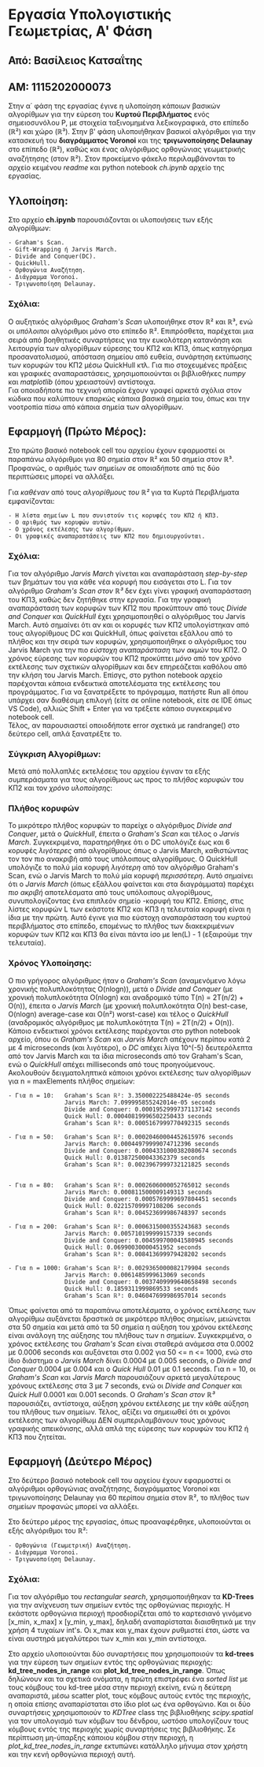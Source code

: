 # Εργασία Υπολογιστικής Γεωμετρίας, Α' Φάση 

## Από: Βασίλειος Κατσαΐτης
## ΑΜ: 1115202000073

Στην α΄ φάση της εργασίας έγινε η υλοποίηση κάποιων βασικών αλγορίθμων για την εύρεση του **Κυρτού Περιβλήματος** ενός σημειοσυνόλου P, με στοιχεία ταξινομημένα λεξικογραφικά,
στο επίπεδο (ℝ²) και χώρο (ℝ³). Στην β' φάση υλοποιήθηκαν βασικοί αλγόριθμοι για την κατασκευή του **διαγράμματος Voronoi** και της **τριγωνοποίησης Delaunay** στο επίπεδο (ℝ²), καθώς και ένας αλγόριθμος ορθογώνιας γεωμετρικής αναζήτησης (στον ℝ²). Στον προκείμενο φάκελο περιλαμβάνονται το αρχείο κειμένου *readme* και python notebook *ch.ipynb* αρχείο της εργασίας.


## Υλοποίηση:

Στο αρχείο **ch.ipynb** παρουσιάζονται οι υλοποιήσεις των εξής αλγορίθμων:

    - Graham's Scan. 
    - Gift-Wrapping ή Jarvis March.
    - Divide and Conquer(DC).
    - QuickHull.
    - Ορθογώνια Αναζήτηση.
    - Διάγραμμα Voronoi. 
    - Τριγωνοποίηση Delaunay.

### Σχόλια:
Ο αυξητικός αλγόριθμος *Graham's Scan* υλοποιήθηκε στον ℝ² και ℝ³, ενώ οι *υπόλοιποι* αλγόριθμοι μόνο στο επίπεδο ℝ². 
Επιπρόσθετα, παρέχεται μια σειρά από βοηθητικές συναρτήσεις για την ευκολότερη κατανόηση και λειτουργία των αλγορίθμων εύρεσης του ΚΠ2 και ΚΠ3, όπως κατηγόρημα 
προσανατολισμού, απόσταση σημείου από ευθεία, συνάρτηση εκτύπωσης των κορυφών του ΚΠ2 μέσω QuickHull κτλ. 
Για πιο στοχευμένες πράξεις και γραφικές αναπαραστάσεις, χρησιμοποιούνται οι βιβλιοθήκες *numpy* και *matplotlib* (όπου χρειαστούν) αντίστοιχα.  
Για οποιαδήποτε πιο τεχνική απορία έχουν γραφεί αρκετά σχόλια στον κώδικα που καλύπτουν επαρκώς κάποια βασικά σημεία του, όπως και την νοοτροπία πίσω από 
κάποια σημεία των αλγορίθμων.

## Εφαρμογή (Πρώτο Μέρος):

Στο πρώτο βασικό notebook cell του αρχείου έχουν εφαρμοστεί οι παραπάνω αλγόριθμοι για 80 σημεία στον ℝ² και 50 σημεία στον ℝ³. Προφανώς, ο αριθμός των σημείων σε οποιαδήποτε από τις δύο περιπτώσεις μπορεί να αλλάξει. 

Για *καθέναν* από τους *αλγορίθμους του ℝ²* για τα Κυρτά Περιβλήματα εμφανίζονται:

    - Η λίστα σημείων L που συνιστούν τις κορυφές του ΚΠ2 ή ΚΠ3.
    - Ο αριθμός των κορυφών αυτών.
    - Ο χρόνος εκτέλεσης των αλγορίθμων.
    - Οι γραφικές αναπαραστάσεις των ΚΠ2 που δημιουργούνται.


### Σχόλια:
Για τον αλγόριθμο *Jarvis March* γίνεται και αναπαράσταση *step-by-step* των βημάτων του για κάθε νέα κορυφή που εισάγεται στο L.
Για τον αλγόριθμο *Graham's Scan στον ℝ³* δεν έχει γίνει γραφική αναπαράσταση του ΚΠ3, καθώς δεν ζητήθηκε στην εργασία.
Για την γραφική αναπαράσταση των κορυφών των ΚΠ2 που προκύπτουν από τους *Divide and Conquer* και *QuickHull* έχει χρησιμοποιηθεί
ο αλγόριθμος του Jarvis March. Αυτό σημαίνει ότι αν και οι κορυφές των ΚΠ2 υπολογίστηκαν από τους αλγορίθμους DC και QuickHull, 
όπως φαίνεται εξάλλου από το πλήθος και την σειρά των κορυφών, χρησιμοποιήθηκε ο αλγόριθμος του Jarvis March για την πιο *εύστοχη* 
*αναπαράσταση* των *ακμών* του ΚΠ2. Ο χρόνος εύρεσης των κορυφών του ΚΠ2 προκύπτει *μόνο* από τον χρόνο εκτέλεσης των σχετικών αλγορίθμων
και δεν επηρεάζεται καθόλου από την κλήση του Jarvis March. 
Επίσγς, στο python notebook αρχείο παρέχονται κάποια ενδεικτικά αποτελέσματα της εκτέλεσης του προγράμματος. Για να ξανατρέξετε το 
πρόγραμμα, πατήστε Run all όπου υπάρχει σαν διαθέσιμη επιλογή (είτε σε online notebook, είτε σε IDE όπως VS Code), αλλιώς Shift + Enter
για να τρέξετε κάποιο συγκεκριμένο notebook cell.  
Τέλος, αν παρουσιαστεί οποιοδήποτε error σχετικά με randrange() στο δεύτερο cell, απλά ξανατρέξτε το. 

### Σύγκριση Αλγορίθμων:
Μετά από πολλαπλές εκτελέσεις του αρχείου έγιναν τα εξής συμπεράσματα για τους αλγορίθμους ως προς το *πλήθος κορυφών* του ΚΠ2 και τον *χρόνο υλοποίησης*: 

### Πλήθος κορυφών
Το μικρότερο πλήθος κορυφών το παρείχε ο αλγόριθμος *Divide and Conquer*, μετά ο *QuickHull*, έπειτα ο *Graham's Scan* και τέλος ο *Jarvis March*. 
Συγκεκριμένα, παρατηρήθηκε ότι ο DC υπολόγιζε έως και 6 κορυφές *_λιγότερες_* από αλγορίθμους όπως ο Jarvis March, καθιστώντας τον τον πιο ανακριβή από τους υπόλοιπους αλγορίθμους. Ο QuickHull υπολόγιζε το πολύ μία κορυφή *_λιγότερη_* από τον αλγόριθμο Graham's Scan, ενώ ο Jarvis March το πολύ μία κορυφή *_περισσότερη_*. Αυτό σημαίνει ότι ο *Jarvis March* (όπως εξάλλου φαίνεται και στα διαγράμματα) παρέχει *πιο ακριβή* αποτελέσματα από τους υπόλοιπους αλγορίθμους, συνυπολογίζοντας ένα επιπλεόν σημείο
-κορυφή του ΚΠ2. Επίσης, στις λίστες κορυφών L των εκάστοτε ΚΠ2 και ΚΠ3 η τελευταία κορυφή είναι η ίδια με την πρώτη. Αυτό έγινε για πιο εύστοχη αναπαράσταση του κυρτού
περιβλήματος στο επίπεδο, επομένως το πλήθος των διακεκριμένων κορυφών των ΚΠ2 και ΚΠ3 θα είναι πάντα ίσο με len(L) - 1 (εξαιρούμε την τελευταία).

### Χρόνος Υλοποίησης:
Ο πιο γρήγορος αλγόριθμος ήταν ο *Graham's Scan* (αναμενόμενο λόγω χρονικής πολυπλοκότητας O(nlogn)), μετά ο *Divide and Conquer* (με χρονική πολυπλοκότητα Ο(nlogn) και αναδρομικό τύπο T(n) = 2T(n/2) + O(n)), έπειτα ο *Jarvis March* (με χρονική πολυπλοκότητα O(n) best-case, O(nlogn) average-case και Ο(n²) worst-case) και τέλος ο *QuickHull* (αναδρομικός αλγόριθμος με πολυπλοκότητα T(n) = 2T(n/2) + O(n)). Κάποιο ενδεικτικοί χρόνοι εκτέλεσης παρέχονται στο python notebook αρχείο, όπου οι *Graham's Scan* και *Jarvis March* απέχουν περίπου κατά 2 με 4 microseconds (και λιγότερο), ο *DC* απέχει λίγα 10^(-5) δευτερόλεπτα από τον Jarvis March και τα ίδια microseconds από τον Graham's Scan, ενώ ο *QuickHull* απέχει milliseconds από τους προηγούμενους. Ακολουθούν δειγματοληπτικά κάποιοι χρόνοι εκτέλεσης των αλγορίθμων για n = maxElements πλήθος σημείων:

    - Για n = 10:   Graham's Scan ℝ²: 3.350002225488424e-05 seconds
                    Jarvis March: 7.099995855242014e-05 seconds
                    Divide and Conquer: 0.00019529997371137142 seconds
                    Quick Hull: 0.00040819996502250433 seconds 
                    Graham's Scan ℝ³: 0.0005167999770492315 seconds

    - Για n = 50:   Graham's Scan ℝ²: 0.00020460004452615976 seconds
                    Jarvis March: 0.00044979999074712396 seconds
                    Divide and Conquer: 0.0004331000382080674 seconds
                    Quick Hull: 0.013872500043362379 seconds
                    Graham's Scan ℝ³: 0.0023967999732121825 seconds


    - Για n = 80:   Graham's Scan ℝ²: 0.0002606000052765012 seconds
                    Jarvis March: 0.000811500009149313 seconds
                    Divide and Conquer: 0.0005769999697804451 seconds
                    Quick Hull: 0.02215709997108206 seconds 
                    Graham's Scan ℝ³: 0.004523699986748397 seconds

    - Για n = 200:  Graham's Scan ℝ²: 0.0006315000355243683 seconds
                    Jarvis March: 0.005710199999157339 seconds
                    Divide and Conquer: 0.004599700041580945 seconds
                    Quick Hull: 0.06990030000451952 seconds 
                    Graham's Scan ℝ³: 0.008413699979428202 seconds

    - Για n = 1000: Graham's Scan ℝ²: 0.0029365000082179904 seconds
                    Jarvis March: 0.0061485999613069 seconds
                    Divide and Conquer: 0.0037409999640658498 seconds
                    Quick Hull: 0.1859311999869533 seconds 
                    Graham's Scan ℝ³: 0.046047699986957014 seconds

                        
Όπως φαίνεται από τα παραπάνω αποτελέσματα, ο χρόνος εκτέλεσης των αλγορίθμω αυξάνεται δραστικά σε μικρότερο πλήθος σημείων, μειώνεται στα 50 σημεία και μετά από τα 50 σημεία η αύξηση του χρόνου εκτέλεσης είναι ανάλογη της αύξησης του πλήθους των n σημείων. Συγκεκριμένα, ο χρόνος εκτέλεσης του *Graham's Scan* είναι σταθερά ανάμεσα στα 0.0002 με 0.0006 seconds και αυξάνεται στα 0.002 για 50 <= n <= 1000, ενώ στο ίδιο διάστημα ο *Jarvis March* δίνει 0.0004 με 0.005 seconds, o *Divide and Conquer* 0.0004 με 0.004 και ο *Quick Hull*  0.01 με 0.1 seconds. Για n = 10, οι *Graham's Scan* και *Jarvis March* παρουσιάζουν αρκετά μεγαλύτερους χρόνους εκτέλεσης στα 3 με 7 seconds, ενώ οι *Divide and Conquer*  και *Quick Hull* 0.0001 και 0.001 seconds. O *Graham's Scan στον ℝ³* παρουσιάζει, αντίστοιχα, αύξηση χρόνου εκτέλεσης με την κάθε αύξηση του πλήθους των σημείων. Τέλος, αξίζει να σημειωθεί ότι οι χρόνοι εκτέλεσης των αλγορίθωμ ΔΕΝ συμπεριλαμβάνουν τους χρόνους γραφικής απεικόνισης, αλλά απλά της εύρεσης των κορυφών του ΚΠ2 ή ΚΠ3 που ζητείται. 

## Εφαρμογή (Δεύτερο Μέρος)
Στο δεύτερο βασικό notebook cell του αρχείου έχουν εφαρμοστεί οι αλγόριθμοι ορθογώνιας αναζήτησης, διαγράμματος Voronoi και τριγωνοποίησης Delaunay για 60 περίπου σημεία στον ℝ², το πλήθος των σημείων προφανώς μπορεί να αλλάξει.

Στο δεύτερο μέρος της εργασίας, όπως προαναφέρθηκε, υλοποιούνται οι εξής αλγόριθμοι του ℝ²:
    
    - Ορθογώνια (Γεωμετρική) Αναζήτηση.
    - Διάγραμμα Voronoi. 
    - Τριγωνοποίηση Delaunay.

### Σχόλια:
Για τον αλγόριθμο του *rectangular search*, χρησιμοποιήθηκαν τα **KD-Trees** για την ανίχνευση των σημείων εντός της ορθογώνιας περιοχής. Η εκάστοτε ορθογώνια περιοχή προσδιορίζεται από το καρτεσιανό γινόμενο [x_min, x_max] x [y_min, y_max], δηλαδή αναπαρίσταται διαισθητικά με την χρήση 4 τυχαίων int's. Οι x_max και y_max έχουν ρυθμιστεί έτσι, ώστε να είναι αυστηρά μεγαλύτεροι των x_min και y_min αντίστοιχα. 

Στο αρχείο υλοποιούνται δύο συναρτήσεις που χρησιμοποιούν τα **kd-trees** για την εύρεση των σημείων εντός της ορθογώνιας περιοχής: **kd_tree_nodes_in_range** και **plot_kd_tree_nodes_in_range**. Όπως δηλώνουν και τα σχετικά ονόματα, η πρώτη επιστρέφει ένα *_sorted list_* με τους κόμβους του kd-tree μέσα στην περιοχή εκείνη, ενώ η δεύτερη αναπαριστά, μέσω scatter plot, τους κόμβους αυτούς εντός της περιοχής, η οποία επίσης αναπαρίσταται στο ίδιο plot ως ένα ορθογώνιο. Και οι δύο συναρτήσεις χρησιμοποιούν το *_KDTree_* class της βιβλιοθήκης *_scipy.spatial_* για τον υπολογισμό των κόμβων του δένδρου, ωστόσο υπολογίζουν τους κόμβους εντός της περιοχής χωρίς συναρτήσεις της βιβλιοθήκης. Σε περίπτωση μη-ύπαρξης κάποιου κόμβου στην περιοχή, η *plot_kd_tree_nodes_in_range* εκτυπώνει κατάλληλο μήνυμα στον χρήστη και την κενή ορθογώνια περιοχή αυτή.